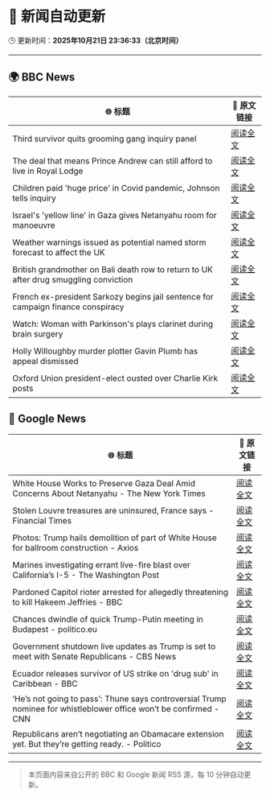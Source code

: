 # 🧠 新闻自动更新

🕒 更新时间：**2025年10月21日 23:36:33（北京时间）**

---

## 🌍 BBC News

| 🌐 标题 | 🔗 原文链接 |
|--------|-------------|
| Third survivor quits grooming gang inquiry panel | [阅读全文](https://www.bbc.com/news/articles/cwykd173l3vo?at_medium=RSS&at_campaign=rss) |
| The deal that means Prince Andrew can still afford to live in Royal Lodge | [阅读全文](https://www.bbc.com/news/articles/cgmx1gxv1e7o?at_medium=RSS&at_campaign=rss) |
| Children paid 'huge price' in Covid pandemic, Johnson tells inquiry | [阅读全文](https://www.bbc.com/news/articles/ce3x0yxvdzlo?at_medium=RSS&at_campaign=rss) |
| Israel's 'yellow line' in Gaza gives Netanyahu room for manoeuvre | [阅读全文](https://www.bbc.com/news/articles/cx2y9ny653no?at_medium=RSS&at_campaign=rss) |
| Weather warnings issued as potential named storm forecast to affect the UK | [阅读全文](https://www.bbc.com/weather/articles/cly9rlzy0vro?at_medium=RSS&at_campaign=rss) |
| British grandmother on Bali death row to return to UK after drug smuggling conviction | [阅读全文](https://www.bbc.com/news/articles/cly9jln834wo?at_medium=RSS&at_campaign=rss) |
| French ex-president Sarkozy begins jail sentence for campaign finance conspiracy | [阅读全文](https://www.bbc.com/news/articles/cvgkm2j0xelo?at_medium=RSS&at_campaign=rss) |
| Watch: Woman with Parkinson's plays clarinet during brain surgery | [阅读全文](https://www.bbc.com/news/videos/cn7evl56zpgo?at_medium=RSS&at_campaign=rss) |
| Holly Willoughby murder plotter Gavin Plumb has appeal dismissed | [阅读全文](https://www.bbc.com/news/articles/c205l7ppd3go?at_medium=RSS&at_campaign=rss) |
| Oxford Union president-elect ousted over Charlie Kirk posts | [阅读全文](https://www.bbc.com/news/articles/ceq0929eyg5o?at_medium=RSS&at_campaign=rss) |

## 📰 Google News

| 🌐 标题 | 🔗 原文链接 |
|--------|-------------|
| White House Works to Preserve Gaza Deal Amid Concerns About Netanyahu - The New York Times | [阅读全文](https://news.google.com/rss/articles/CBMihgFBVV95cUxPS0ZJUXlJWW5qd0xacldFWkUwWjRqcldrV1RfMVVJSXlVMThXMkpnOUg2RTk5MVdTLXlnSUJMcUR3MmdXNE1SQ1gyWXRfRFNad3QzOUJiYWdfNHRKeUFTWnNLNEhwNGVnYjVSeGNZa0FsRTZZc01LZFFGelE0SE8yY2ppQlhrdw?oc=5) |
| Stolen Louvre treasures are uninsured, France says - Financial Times | [阅读全文](https://news.google.com/rss/articles/CBMicEFVX3lxTFBJUU54S0lKbHI5QjI5UW9aNl9CaF9fZ2NUSklLVjI0clZ0ejQ5dDVzR2c2LVNSVVo1ZnlJamozUXFnMjlRaXFqdmppSkd3Slo3SkRRV3RnMUFBVFB5c19McnNuRzJJd1R0MlRKc2h0Tmg?oc=5) |
| Photos: Trump hails demolition of part of White House for ballroom construction - Axios | [阅读全文](https://news.google.com/rss/articles/CBMikwFBVV95cUxPbS0tOER6eUdSYWVtaVNRamUtWHRlWVRVQ0VHYkFhTExwTlJ3SzNSbkstV29Vc05pa2JCVEZ4M1lGZF9uT194TGRIZVZOang5cU5NcTVZYzVrMUNKTjdfNjNIeHFGWmFGSE5TbU5Jc0E5TjBYUW9pNWhBZ0dGUlRBTHFiNkJIbzBmN1JRbk4xakdRZDg?oc=5) |
| Marines investigating errant live-fire blast over California’s I-5 - The Washington Post | [阅读全文](https://news.google.com/rss/articles/CBMiowFBVV95cUxNUVJDeGFLVjQ1TU5zTl80M05uTjVaaFdqTXpDZlRYQ1hXLWMyeU5EcDhfNllTMndscmZQMDJLZF9MWTBLOThqNWM0YTViMVJhdGxsREJEMVNlbnlBVXJubVVHQU9vQnVyX1JvdWRFSkJITFo2T0ZSX1dTcEFGUnFVb3JkQmpyQUd1MkFOaU1QOTBja2pnZTdOenJ4WGozSWRoLUJj?oc=5) |
| Pardoned Capitol rioter arrested for allegedly threatening to kill Hakeem Jeffries - BBC | [阅读全文](https://news.google.com/rss/articles/CBMiWkFVX3lxTE1ublFEcnpmM2JiWUx6Zml5bU0yUGEtMTR0MlFRZ3NNelIxZ214SWo3SDhzdDdQUW0tZF9rWEluT0p1QzJhLWpLUThoeUplTkVYVW5KOXFxRjJBQdIBX0FVX3lxTE9NWjVkUm1GVmxfR0Q1UjNfNXJPVC1hdnZXSUdzNTg1VWdGY0tKaDY2N2ZieFRnaUxZNzJ1TnNWbFRFOHUwVG03M2w5ZldoWGdDT3I4aVRJQzBPeERXUHZn?oc=5) |
| Chances dwindle of quick Trump-Putin meeting in Budapest - politico.eu | [阅读全文](https://news.google.com/rss/articles/CBMimAFBVV95cUxOVDNjdXdVcE1iWkRwcW0teFhEMDFBVGR5M0JsdW05ZmlzbXNZclBXbXdCTzdQZTJfM2RXcWZiSWJzcnJCT3B4NkxyRjhrdVQ3WkZSbXBvMEtUNV8xUzZva2FXVjNpUHFoOFBfVk5ocHFmVWV3bGRqdGJLUVdzQ2p4UkY1LXRvaVNUUVlpN3pPQVhuUF9IT3Z5Ng?oc=5) |
| Government shutdown live updates as Trump is set to meet with Senate Republicans - CBS News | [阅读全文](https://news.google.com/rss/articles/CBMipAFBVV95cUxOajJHQWtYSENBbTQtY25xX2ViWDFxUDgwLTFzOFpNdHZ4TFFYMnpZVjBhbi1RT3pYYWpjbGx3R1lVWXIwN3hvV0llU1BERzQ3Skd1bVlWbG9fWWFNM1JZTjdoV1F5Q1VOMmJldTB2TG1nMUJLRmt0UTZEOTFQb251dUtERVJkVEFXYnczNDBWZkNIRWFVM2dIblNndDhfcWtpTXUySNIBqgFBVV95cUxNcXJBd05Lc1BMLWJhQ1I5NUVLNXFJZld0Z0djbmo5a1FSeFhxVFdsczRBQmJ5dkl1d3B0VFl1Z09kT0dEVklJQ0Zvb1RIX2h3QVphSlQ5X01tYkZocGZadXhoNkJ0VlNjMHQxS2lkVk41Q2lGa3dIY1k0eEN3cW4yWFNsMXNDYVlLUVFTbTA5VlplY291TUZiUWt6SzZmQnp5OWxHYml1ZkVFUQ?oc=5) |
| Ecuador releases survivor of US strike on 'drug sub' in Caribbean - BBC | [阅读全文](https://news.google.com/rss/articles/CBMiWkFVX3lxTFBTTHJRZVo5c1A4QllwZ1JHdVl4b093Z0xLUWpEejdoemxDSDJYZ1VpM09hRXBqamx1MTR4MDZNVVc5WFd6LUhvQmRza3M2TnhkTU1MTGZVTzRsUdIBX0FVX3lxTE9VV0ZSaHVjS3paRzUwSGFUS1BFQmxQSkRWQWN0dlpNdFRhOGxybnBQdXA4Tzd0SUpGVjNPMllMMlh0Smh5ckdPbExlQ1ZiQy1jb0ZjbG5vbzNYOWd0YmRZ?oc=5) |
| ‘He’s not going to pass’: Thune says controversial Trump nominee for whistleblower office won’t be confirmed - CNN | [阅读全文](https://news.google.com/rss/articles/CBMiiwFBVV95cUxNaUlKSlUtS0szWUEycGdZdGZoWG8ydGpZdS1XZ202V0ZEVlp6QlBQV3hodmE4ZnVObjBrQWRsclhfQ1Q4UHZVLWdDNDB3OE1jTHp3OEdRWmtfQnlvMUF3eFBheHZ5QnA2UTJ5UXhYNzlTbUZMMzBGYXhpWHpyY2txMzdYdC1CczQ4SW5Z?oc=5) |
| Republicans aren’t negotiating an Obamacare extension yet. But they’re getting ready. - Politico | [阅读全文](https://news.google.com/rss/articles/CBMikgFBVV95cUxOSXFWLXFUVXAtT3Y0b0FVX2tIRjlvWFZIU2htN051STdJajZhNENxWndiV0tTcjA0a0pjY3h0UkVUbzRSc29MdzVSaGxvTmFlRXBNN1YwLXIta2x6UGp2ejRMQkF6WFZEVVA1endDRVdOTjZVYXdJNkVJVHBVbmpsRjlKQ0pWUmlsV2NEXzZfbjJrZw?oc=5) |

---
> 本页面内容来自公开的 BBC 和 Google 新闻 RSS 源，每 10 分钟自动更新。
